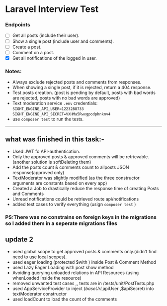 # Laravel Interview Test

### Endpoints
- [ ] Get all posts (include their user).
- [ ] Show a single post (include user and comments).
- [ ] Create a post.
- [ ] Comment on a post.
- [x] Get all notifications of the logged in user.

### Notes:
- Always exclude rejected posts and comments from responses.
- When showing a single post, if it is rejected, return a 404 response.
- Test posts creation. (post is pending by default, posts with bad words are rejected, posts with no bad words are approved)
- Text moderation service `.env` credentials:
    `SIGHT_ENGINE_API_USER=1223288733`
    `SIGHT_ENGINE_API_SECRET=VXHMa5Rwxgpodphnkmv4`
- use `composer test` to run the tests.


-----------------------------



## what was finished in this task:-
- Used JWT fo API-authentication.
- Only the approved posts & approved comments will be retrievable.(another solution is softDeleting them)
- Add the posts count & comments count to allposts JSON response(approved only)
- TextModerator was slightly modified (as the three constructor arguments are constants based on every app)
- Created a Job to drastically reduce the response time of creating Posts and Comments
- Unread notifications could be retrieved route api/notifications
- added test cases to verify everything (usign `composer test` )

### PS:There was no constrains on foreign keys in the migrations so I added them in a seperate migrations files

## update 2
- used global scope to get approved posts & comments only.(didn't find need to use local scopes).
- used eager loading (protected $with ) inside Post & Comment Method
- used Lazy Eager Loading with post show method
- Avoiding querying unloaded relations in API Resources (using whenLoaded inside the resource)
- removed unwanted test cases ,, tests are in /tests/unit/PostTests.php
- used AppServiceProvider to inject ($baseUrl,$apiUser ,$apiSecret) into textModerator constructor
- used loadCount to load the count of the comments